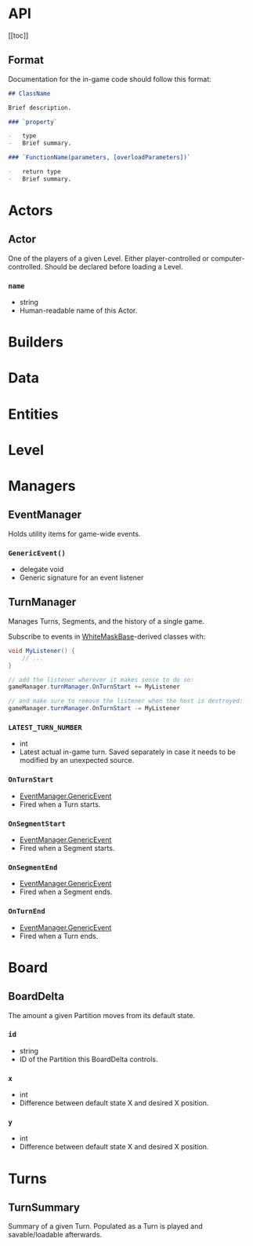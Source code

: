 # API

[[toc]]

## Format

Documentation for the in-game code should follow this format:

```md
## ClassName

Brief description.

### `property`

-   type
-   Brief summary.

### `FunctionName(parameters, [overloadParameters])`

-   return type
-   Brief summary.
```

# Actors

## Actor

One of the players of a given Level. Either player-controlled or computer-controlled. Should be declared before loading a Level.

### `name`

-   string
-   Human-readable name of this Actor.

# Builders

# Data

# Entities

# Level

# Managers

## EventManager

Holds utility items for game-wide events.

### `GenericEvent()`

-   delegate void
-   Generic signature for an event listener

## TurnManager

Manages Turns, Segments, and the history of a single game.

Subscribe to events in [WhiteMaskBase](#whitemaskbase)-derived classes with:

```cs
void MyListener() {
    // ...
}

// add the listener wherever it makes sense to do so:
gameManager.turnManager.OnTurnStart += MyListener

// and make sure to remove the listener when the host is destroyed:
gameManager.turnManager.OnTurnStart -= MyListener
```

### `LATEST_TURN_NUMBER`

-   int
-   Latest actual in-game turn. Saved separately in case it needs to be modified by an unexpected source.

### `OnTurnStart`

-   [EventManager.GenericEvent](#genericevent)
-   Fired when a Turn starts.

### `OnSegmentStart`

-   [EventManager.GenericEvent](#genericevent)
-   Fired when a Segment starts.

### `OnSegmentEnd`

-   [EventManager.GenericEvent](#genericevent)
-   Fired when a Segment ends.

### `OnTurnEnd`

-   [EventManager.GenericEvent](#genericevent)
-   Fired when a Turn ends.

# Board

## BoardDelta

The amount a given Partition moves from its default state.

### `id`

-   string
-   ID of the Partition this BoardDelta controls.

### `x`

-   int
-   Difference between default state X and desired X position.

### `y`

-   int
-   Difference between default state X and desired X position.

# Turns

## TurnSummary

Summary of a given Turn. Populated as a Turn is played and savable/loadable afterwards.
